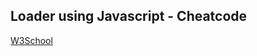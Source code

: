 ## Loader using Javascript - Cheatcode

[W3School](https://www.w3schools.com/howto/howto_css_loader.asp)
